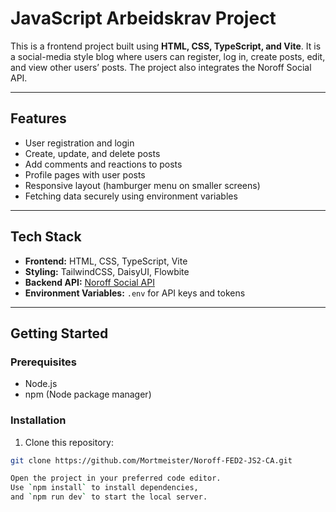 # JavaScript Arbeidskrav Project

This is a frontend project built using **HTML, CSS, TypeScript, and Vite**. It is a social-media style blog where users can register, log in, create posts, edit, and view other users’ posts. The project also integrates the Noroff Social API.

---

## Features

- User registration and login
- Create, update, and delete posts
- Add comments and reactions to posts
- Profile pages with user posts
- Responsive layout (hamburger menu on smaller screens)
- Fetching data securely using environment variables

---

## Tech Stack

- **Frontend:** HTML, CSS, TypeScript, Vite
- **Styling:** TailwindCSS, DaisyUI, Flowbite
- **Backend API:** [Noroff Social API](https://v2.api.noroff.dev/)
- **Environment Variables:** `.env` for API keys and tokens

---

## Getting Started

### Prerequisites

- Node.js
- npm (Node package manager)

### Installation

1. Clone this repository:

```bash
git clone https://github.com/Mortmeister/Noroff-FED2-JS2-CA.git

Open the project in your preferred code editor.
Use `npm install` to install dependencies,
and `npm run dev` to start the local server.
```
